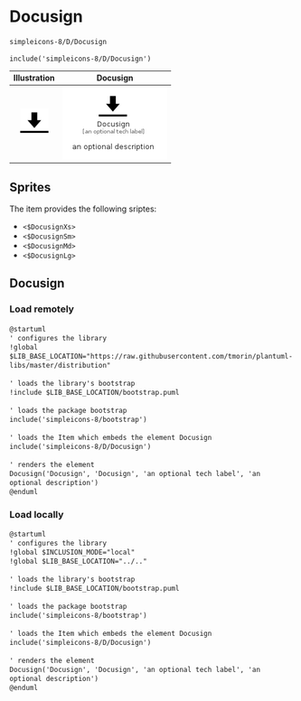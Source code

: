 # Docusign


```text
simpleicons-8/D/Docusign
```

```text
include('simpleicons-8/D/Docusign')
```



| Illustration | Docusign |
| :---: | :---: |
| ![illustration for Illustration](../../simpleicons-8/D/Docusign.png) | ![illustration for Docusign](../../simpleicons-8/D/Docusign.Local.png) |



## Sprites
The item provides the following sriptes:

- `<$DocusignXs>`
- `<$DocusignSm>`
- `<$DocusignMd>`
- `<$DocusignLg>`





## Docusign

### Load remotely
```plantuml
@startuml
' configures the library
!global $LIB_BASE_LOCATION="https://raw.githubusercontent.com/tmorin/plantuml-libs/master/distribution"

' loads the library's bootstrap
!include $LIB_BASE_LOCATION/bootstrap.puml

' loads the package bootstrap
include('simpleicons-8/bootstrap')

' loads the Item which embeds the element Docusign
include('simpleicons-8/D/Docusign')

' renders the element
Docusign('Docusign', 'Docusign', 'an optional tech label', 'an optional description')
@enduml
```

### Load locally
```plantuml
@startuml
' configures the library
!global $INCLUSION_MODE="local"
!global $LIB_BASE_LOCATION="../.."

' loads the library's bootstrap
!include $LIB_BASE_LOCATION/bootstrap.puml

' loads the package bootstrap
include('simpleicons-8/bootstrap')

' loads the Item which embeds the element Docusign
include('simpleicons-8/D/Docusign')

' renders the element
Docusign('Docusign', 'Docusign', 'an optional tech label', 'an optional description')
@enduml
```

